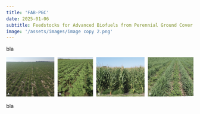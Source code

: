 ```yaml
---
title: 'FAB-PGC'
date: 2025-01-06
subtitle: Feedstocks for Advanced Biofuels from Perennial Ground Cover Systems
image: '/assets/images/image copy 2.png'
---
```






bla





<div class="gallery-box">
  <div class="gallery">
    <img src="/assets/images/etls-2020-0318c.01.png" loading="lazy" alt="Project">
  </div>
</div>



bla